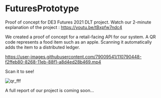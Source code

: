 # FuturesPrototype
Proof of concept for DE3 Futures 2021 DLT project.
Watch our 2-minute explanation of the project : https://youtu.be/tBxpfw7ndc4

We created a proof of concept for a retail-facing API for our system. A QR code represents a food item such as an apple. Scanning it automatically adds the item to a distributed ledger. 

https://user-images.githubusercontent.com/79009541/110790448-f2ffeb80-8268-11eb-88f1-a8d4ed28b469.mp4

Scan it to see!

![qr_fff](https://user-images.githubusercontent.com/79009541/110525932-17df4c00-810d-11eb-8bf4-38dc1310aa8e.png)

A full report of our project is coming soon...
